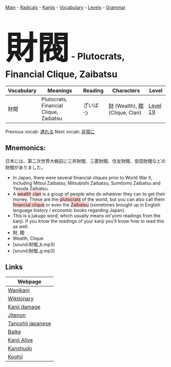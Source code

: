 <style> bigfont {font-size: 100px}</style>
[Main](../README.md) -
[Radicals](../radicals.md) -
[Kanjis](../kanjis.md) -
[Vocabulary](../vocabulary.md) -
[Levels](../levels.md) -
[Grammar](../grammar.md)
# <bigfont> 財閥</bigfont> - Plutocrats, Financial Clique, Zaibatsu 

| Vocabulary | Meanings | Reading | Characters | Level |
| --- | --- | --- | --- | --- |
| 財閥 | Plutocrats, Financial Clique, Zaibatsu | ざいばつ |  [財](../kanjis/財.md) (Wealth), [閥](../kanjis/閥.md) (Clique, Clan) | [Level 19](../levels/wk_level19.md) |

Previous vocab: [連れる](連れる.md) Next vocab: [非常に](非常に.md) 

## Mnemonics:
日本には、第二次世界大戦前に三井財閥、三菱財閥、住友財閥、安田財閥などの財閥がありました。
* In Japan, there were several financial cliques prior to World War II, including Mitsui Zaibatsu, Mitsubishi Zaibatsu, Sumitomo Zaibatsu and Yasuda Zaibatsu.
* A <span style="background-color:#ffcccb"> wealth</span> <span style="background-color:#ffcccb"> clan</span> is a group of people who do whatever they can to get their money. These are the <span style="background-color:#ffcccb"> plutocrats</span> of the world, but you can also call them <span style="background-color:#ffcccb"> financial clique</span> or even the <span style="background-color:#ffcccb"> Zaibatsu</span> (sometimes brought up in English language history / economic books regarding Japan).
* This is a jukugo word, which usually means on'yomi readings from the kanji. If you know the readings of your kanji you'll know how to read this as well.
* 財, 閥
* Wealth, Clique
* [sound:財閥_b.mp3]
* [sound:財閥_g.mp3]


## Links 

| Webpage |
| --- |
| [Wanikani          ](https://www.wanikani.com/kanji/財閥) |
| [Wiktionary        ](https://en.wiktionary.org/wiki/財閥) |
| [Kanji damage      ](http://www.kanjidamage.com/kanji/search?utf8=✓&q=財閥) |
| [Jitenon           ](https://jitenon.com/kanji/財閥) |
| [Tanoshii japanese ](https://www.tanoshiijapanese.com/dictionary/kanji.cfm?k=財閥) |
| [Baike             ](https://baike.baidu.com/item/財閥) |
| [Kanji Alive       ](https://app.kanjialive.com/財閥) |
| [Kanshudo          ](https://www.kanshudo.com/searchmn?q=財閥) |
| [Koohii            ](https://kanji.koohii.com/study/kanji/財閥) |
